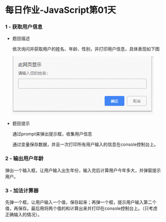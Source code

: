# 每日作业-JavaScript第01天

### 1 - 获取用户信息

- 题目描述

  	依次询问并获取用户的姓名、年龄、性别，并打印用户信息，具体表现如下图

  ![](images\图片1.png)

- 题目提示

  	通过prompt来弹出提示框，收集用户信息

  ​	通过变量保存数据，并且一次打印所有用户输入的信息在console控制台上。



### 2 - 输出用户年龄

弹出一个输入框，让用户输入出生年份，输入完后计算用户今年多大，并弹窗提示用户。



### 3 - 加法计算器 

先弹一个框，让用户输入一个值，保存起来；再弹一个框，提示用户输入第二个值，再保存。最后用将两个值的和计算出来并打印在console控制台上。（只考虑正确输入的情况）。


